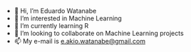- 👋 Hi, I’m Eduardo Watanabe
- 👀 I’m interested in Machine Learning
- 🌱 I’m currently learning R
- 💞️ I’m looking to collaborate on Machine Learning projects
- 📫 My e-mail is e.akio.watanabe@gmail.com

<!---
EduardoASWatanabe/EduardoASWatanabe is a ✨ special ✨ repository because its `README.md` (this file) appears on your GitHub profile.
You can click the Preview link to take a look at your changes.
--->
